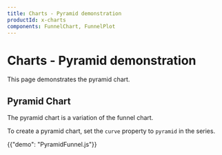 ```yaml
---
title: Charts - Pyramid demonstration
productId: x-charts
components: FunnelChart, FunnelPlot
---
```


# Charts - Pyramid demonstration

<p class="description">This page demonstrates the pyramid chart.</p>

## Pyramid Chart

The pyramid chart is a variation of the funnel chart.

To create a pyramid chart, set the `curve` property to `pyramid` in the series.

{{"demo": "PyramidFunnel.js"}}
